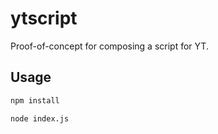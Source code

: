 # ytscript

Proof-of-concept for composing a script for YT.

## Usage

```bash
npm install

node index.js
```
